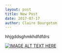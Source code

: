 ```yaml
---
layout: post
title: New Post
date: 2017-07-17
author: Claire Bourgeton
---
```


hhjgddsghmkhdfdfdrs

[![IMAGE ALT TEXT HERE](http://img.youtube.com/vi/YOUTUBE_VIDEO_ID_HERE/0.jpg)](https://www.youtube.com/watch?v=3MZuYSosoUE)
